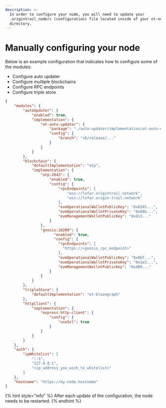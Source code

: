 ```yaml
---
description: >-
  In order to configure your node, you will need to update your
  .origintrail_noderc (configuration) file located inside of your ot-node
  directory.
---
```


# Manually configuring your node

Below is an example configuration that indicates how to configure some of the modules:

* Configure auto updater&#x20;
* Configure multiple blockchains
* Configure RPC endpoints&#x20;
* Configure triple store

```json
{
    "modules": {
        "autoUpdater": {
            "enabled": true,
            "implementation": {
                "ot-auto-updater": {
                    "package": "./auto-updater/implementation/ot-auto-updater.js",
                    "config": {
                        "branch": "v6/release/..."
                    }
                }
            }
        },
        "blockchain": {
            "defaultImplementation": "otp",
            "implementation": {
                "otp:2043": {
                    "enabled": true,
                    "config": {
                        "rpcEndpoints": [
                            "wss://lofar.origintrail.network",
                            "wss://lofar.origin-trail.network"
                        ],
                        "evmOperationalWalletPublicKey": "0x8385...",
                        "evmOperationalWalletPrivateKey": "0x88b...",
                        "evmManagementWalletPublicKey": "0x813..."
                    }
                },
                "gnosis:10200": {
                      "enabled": true,
                      "config": {
                        "rpcEndpoints": [
                          "https://<gnosis_rpc_endpoint>"
                        ],
                        "evmOperationalWalletPublicKey": "0x0bf...",
                        "evmOperationalWalletPrivateKey": "0x1e3...",
                        "evmManagementWalletPublicKey": "0xd09..."
                    }
                }
            }
        },
        "tripleStore": {
            "defaultImplementation": "ot-blazegraph"
        },
        "httpClient": {
            "implementation": {
                "express-http-client": {
                    "config": {
                        "useSsl": true
                    }
                }
            }
        }
    },
    "auth": {
        "ipWhitelist": [
            "::1",
            "127.0.0.1",
            "<ip_address_you_wish_to_whitelist>"
        ]
    },
    "hostname": "https://my-node.hostname"
}

```

{% hint style="info" %}
After each update of the configuration, the node needs to be restarted.
{% endhint %}
